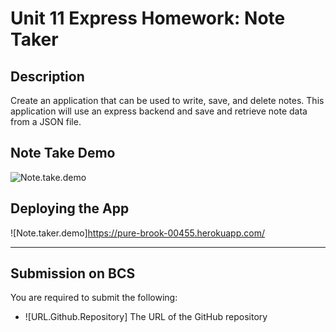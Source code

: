 # Unit 11 Express Homework: Note Taker

## Description

Create an application that can be used to write, save, and delete notes. This application will use an express backend and save and retrieve note data from a JSON file.

## Note Take Demo

![Note.take.demo](./public/assets/images/Notetaker-demo.gif)

## Deploying the App

![Note.taker.demo]https://pure-brook-00455.herokuapp.com/

---

## Submission on BCS

You are required to submit the following:

- ![URL.Github.Repository] The URL of the GitHub repository
